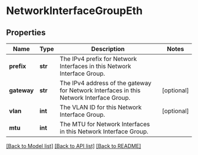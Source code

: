 # NetworkInterfaceGroupEth

## Properties
Name | Type | Description | Notes
------------ | ------------- | ------------- | -------------
**prefix** | **str** | The IPv4 prefix for Network Interfaces in this Network Interface Group. | 
**gateway** | **str** | The IPv4 address of the gateway for Network Interfaces in this Network Interface Group. | [optional] 
**vlan** | **int** | The VLAN ID for this Network Interface Group. | [optional] 
**mtu** | **int** | The MTU for Network Interfaces in this Network Interface Group. | 

[[Back to Model list]](../README.md#documentation-for-models) [[Back to API list]](../README.md#documentation-for-api-endpoints) [[Back to README]](../README.md)

